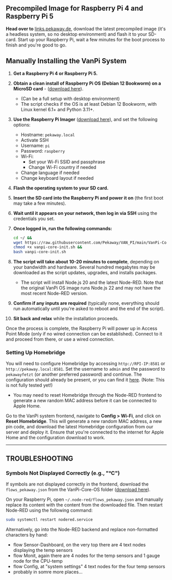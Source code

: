 ## Precompiled Image for Raspberry Pi 4 and Raspberry Pi 5

**Head over to** [links.pekaway.de](https://links.pekaway.de/downloads.html), download the latest precompiled image (it's a headless system, so no desktop environment) and flash it to your SD-card.
Start up your Raspberry Pi, wait a few minutes for the boot process to finish and you're good to go.

## Manually Installing the VanPi System

1. **Get a Raspberry Pi 4 or Raspberry Pi 5.**
2. **Obtain a clean install of Raspberry Pi OS (Debian 12 Bookworm) on a MicroSD card** - ([download here](https://www.raspberrypi.com/software/operating-systems/)).
   - (Can be a full setup with desktop environment)
   - The script checks if the OS is at least Debian 12 Bookworm, with Linux kernel 6.1+ and Python 3.11+.

3. **Use the Raspberry Pi Imager** ([download here](https://www.raspberrypi.com/software/)), and set the following options:
    - Hostname: `pekaway.local`
    - Activate SSH
    - Username: `pi`
    - Password: `raspberry`
    - Wi-Fi:
        - Set your Wi-Fi SSID and passphrase
        - Change Wi-Fi country if needed
    - Change language if needed
    - Change keyboard layout if needed

4. **Flash the operating system to your SD card.**

5. **Insert the SD card into the Raspberry Pi and power it on** (the first boot may take a few minutes).
6. **Wait until it appears on your network, then log in via SSH** using the credentials you set.
7. **Once logged in, run the following commands:**
    ```bash
    cd ~/ &&
    wget https://raw.githubusercontent.com/Pekaway/VAN_PI/main/VanPi-Core-OS/vanpi-core-init.sh &&
    chmod +x vanpi-core-init.sh &&
    bash vanpi-core-init.sh
    ```

8. **The script will take about 10-20 minutes to complete**, depending on your bandwidth and hardware. Several hundred megabytes may be downloaded as the script updates, upgrades, and installs packages.
   - The script will install Node.js 20 and the latest Node-RED. Note that the original VanPi OS image runs Node.js 22 and may not have the most recent Node-RED version.
9. **Confirm if any inputs are required** (typically none, everything should run automatically until you're asked to reboot and the end of the script).
10. **Sit back and relax** while the installation proceeds.

Once the process is complete, the Raspberry Pi will power up in Access Point Mode (only if no wired connection can be established). Connect to it and proceed from there, or use a wired connection.

### **Setting Up Homebridge**

You will need to configure Homebridge by accessing `http://RPI-IP:8581` or `http://pekaway.local:8581`. Set the username to `admin` and the password to `pekawayfetzt` (or another preferred password) and continue. The configuration should already be present, or you can find it [here](https://github.com/Pekaway/VAN_PI/blob/main/VanPi-Core-OS/homebridge/config.json). (Note: This is not fully tested yet!)
- You may need to reset Homebridge through the Node-RED frontend to generate a new random MAC address before it can be connected to Apple Home.

Go to the VanPi system frontend, navigate to **Config > Wi-Fi**, and click on **Reset Homebridge**. This will generate a new random MAC address, a new pin code, and download the latest Homebridge configuration from our server and deploy it. Ensure that you're connected to the internet for Apple Home and the configuration download to work.

---

## **TROUBLESHOOTING**

### Symbols Not Displayed Correctly (e.g., "°C")
If symbols are not displayed correctly in the frontend, download the `flows_pekaway.json` from the VanPi-Core-OS folder ([download here](https://github.com/Pekaway/VAN_PI/blob/main/VanPi-Core-OS/node-red/flows_pekaway.json)).

On your Raspberry Pi, open `~/.node-red/flows_pekaway.json` and manually replace its content with the content from the downloaded file. Then restart Node-RED using the following command:
```bash
sudo systemctl restart nodered.service
```

Alternatively, go into the Node-RED backend and replace non-formatted characters by hand:
 - flow Sensor-Dashboard, on the very top there are 4 text nodes displaying the temp sensors
 - flow Monit, again there are 4 nodes for the temp sensors and 1 gauge node for the CPU-temp
 - flow Config, at "system settings" 4 text nodes for the four temp sensors
 - probably in somre more places...